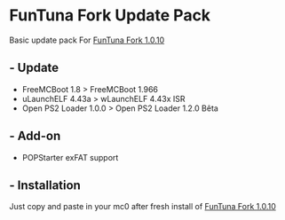 # FunTuna Fork Update Pack

Basic update pack For [FunTuna Fork 1.0.10](https://github.com/israpps/Funtuna-Fork)

## - Update

  * FreeMCBoot 1.8 > FreeMCBoot 1.966
  * uLaunchELF 4.43a > wLaunchELF 4.43x ISR
  * Open PS2 Loader 1.0.0 > Open PS2 Loader 1.2.0 Bêta

## - Add-on

  * POPStarter exFAT support

    
## - Installation

Just copy and paste in your mc0 after fresh install of [FunTuna Fork 1.0.10](https://github.com/israpps/Funtuna-Fork)
